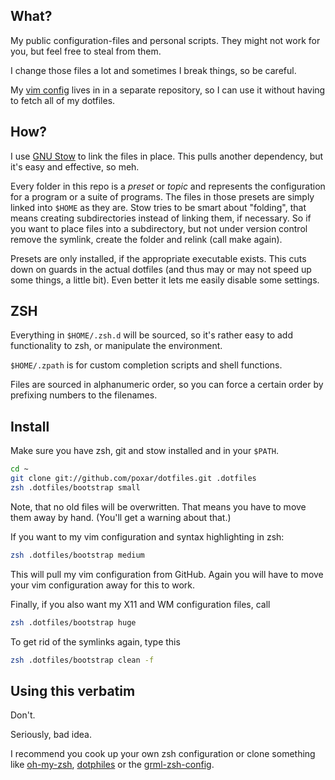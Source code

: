 
## What?

My public configuration-files and personal scripts. They might not work for
you, but feel free to steal from them.

I change those files a lot and sometimes I break things, so be careful.

My [vim config](https://github.com/poxar/vimfiles) lives in in a separate
repository, so I can use it without having to fetch all of my dotfiles.

## How?

I use [GNU Stow](http://www.gnu.org/software/stow/ "GNU Stow") to link the
files in place. This pulls another dependency, but it's easy and effective, so
meh.

Every folder in this repo is a *preset* or *topic* and represents the
configuration for a program or a suite of programs. The files in those presets
are simply linked into `$HOME` as they are. Stow tries to be smart about
"folding", that means creating subdirectories instead of linking them, if
necessary. So if you want to place files into a subdirectory, but not under
version control remove the symlink, create the folder and relink (call make
again).

Presets are only installed, if the appropriate executable exists.
This cuts down on guards in the actual dotfiles (and thus may or may not speed
up some things, a little bit). Even better it lets me easily disable some
settings.

## ZSH

Everything in `$HOME/.zsh.d` will be sourced, so it's rather easy to add
functionality to zsh, or manipulate the environment.

`$HOME/.zpath` is for custom completion scripts and shell functions.

Files are sourced in alphanumeric order, so you can force a certain order by
prefixing numbers to the filenames.

## Install

Make sure you have zsh, git and stow installed and in your `$PATH`.

```sh
cd ~
git clone git://github.com/poxar/dotfiles.git .dotfiles
zsh .dotfiles/bootstrap small
```

Note, that no old files will be overwritten. That means you have to move them
away by hand. (You'll get a warning about that.)

If you want to my vim configuration and syntax highlighting in zsh:

```sh
zsh .dotfiles/bootstrap medium
```

This will pull my vim configuration from GitHub.
Again you will have to move your vim configuration away for this to work.

Finally, if you also want my X11 and WM configuration files, call

```sh
zsh .dotfiles/bootstrap huge
```

To get rid of the symlinks again, type this

```sh
zsh .dotfiles/bootstrap clean -f
```

## Using this verbatim

Don't.

Seriously, bad idea.

I recommend you cook up your own zsh configuration or clone something like
[oh-my-zsh](https://github.com/robbyrussell/oh-my-zsh), [dotphiles](https://github.com/dotphiles/dotphiles) or the [grml-zsh-config](http://grml.org/zsh/).

